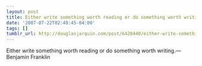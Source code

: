```yaml
---
layout: post
title: Either write something worth reading or do something worth writing.
date: '2007-07-22T02:48:45-04:00'
tags: []
tumblr_url: http://douglasjarquin.com/post/6420440/either-write-something-worth-reading-or-do
---
```

Either write something worth reading or do something worth writing.—Benjamin Franklin

